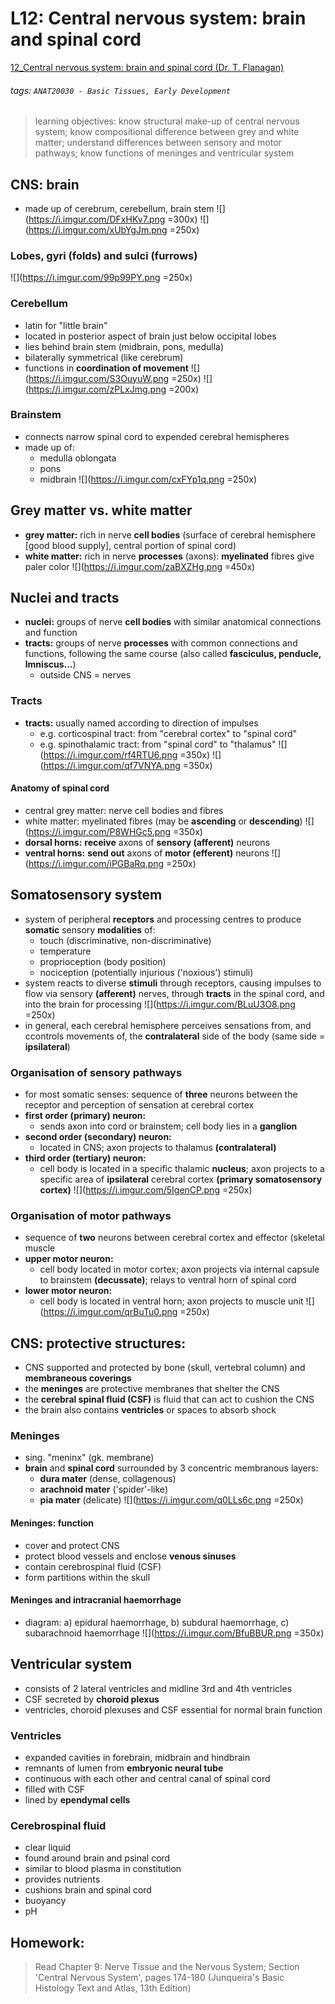 # L12: Central nervous system: brain and spinal cord
[12_Central nervous system: brain and spinal cord (Dr. T. Flanagan)](https://brightspace.ucd.ie/d2l/le/content/155871/viewContent/1674330/View)
###### tags: `ANAT20030 - Basic Tissues, Early Development`

> learning objectives: know structural make-up of central nervous system; know compositional difference between grey and white matter; understand differences between sensory and motor pathways; know functions of meninges and ventricular system

## CNS: brain
- made up of cerebrum, cerebellum, brain stem
![](https://i.imgur.com/DFxHKv7.png =300x) ![](https://i.imgur.com/xUbYgJm.png =250x)

### Lobes, gyri (folds) and sulci (furrows)
![](https://i.imgur.com/99p99PY.png =250x)

### Cerebellum
- latin for "little brain"
- located in posterior aspect of brain just below occipital lobes
- lies behind brain stem (midbrain, pons, medulla)
- bilaterally symmetrical (like cerebrum)
- functions in **coordination of movement**
![](https://i.imgur.com/S3OuyuW.png =250x) ![](https://i.imgur.com/zPLxJmg.png =200x)

### Brainstem
- connects narrow spinal cord to expended cerebral hemispheres
- made up of:
    - medulla oblongata
    - pons
    - midbrain
    ![](https://i.imgur.com/cxFYp1q.png =250x)

## Grey matter vs. white matter
- **grey matter:** rich in nerve **cell bodies** (surface of cerebral hemisphere [good blood supply], central portion of spinal cord)
- **white matter:** rich in nerve **processes** (axons): **myelinated** fibres give paler color 
![](https://i.imgur.com/zaBXZHg.png =450x)

## Nuclei and tracts
- **nuclei:** groups of nerve **cell bodies** with similar anatomical connections and function
- **tracts:** groups of nerve **processes** with common connections and functions, following the same course (also called **fasciculus, penducle, lmniscus...**)
    - outside CNS = nerves

### Tracts
- **tracts:** usually named according to direction of impulses
    - e.g. corticospinal tract: from "cerebral cortex" to "spinal cord"
    - e.g. spinothalamic tract: from "spinal cord" to "thalamus"
    ![](https://i.imgur.com/rf4RTU6.png =350x)
    ![](https://i.imgur.com/qf7VNYA.png =350x)

#### Anatomy of spinal cord
- central grey matter: nerve cell bodies and fibres
- white matter: myelinated fibres (may be **ascending** or **descending**)
![](https://i.imgur.com/P8WHGc5.png =350x)
- **dorsal horns:** **receive** axons of **sensory (afferent)** neurons
- **ventral horns:** **send out** axons of **motor (efferent)** neurons
![](https://i.imgur.com/iPGBaRq.png =250x)

## Somatosensory system
- system of peripheral **receptors** and processing centres to produce **somatic** sensory **modalities** of:
    - touch (discriminative, non-discriminative)
    - temperature
    - proprioception (body position)
    - nociception (potentially injurious ('noxious') stimuli)
- system reacts to diverse **stimuli** through receptors, causing impulses to flow via sensory **(afferent)** nerves, through **tracts** in the spinal cord, and into the brain for processing
![](https://i.imgur.com/BLuU3O8.png =250x)
- in general, each cerebral hemisphere perceives sensations from, and ccontrols movements of, the **contralateral** side of the body (same side = **ipsilateral**)

### Organisation of sensory pathways
- for most somatic senses: sequence of **three** neurons between the receptor and perception of sensation at cerebral cortex
- **first order (primary) neuron:**
    - sends axon into cord or brainstem; cell body lies in a **ganglion**
- **second order (secondary) neuron:**
    - located in CNS; axon projects to thalamus **(contralateral)**
- **third order (tertiary) neuron:**
    - cell body is located in a specific thalamic **nucleus**; axon projects to a specific area of **ipsilateral** cerebral cortex **(primary somatosensory cortex)**
    ![](https://i.imgur.com/5IgenCP.png =250x)

### Organisation of motor pathways
- sequence of **two** neurons between cerebral cortex and effector (skeletal muscle
- **upper motor neuron:**
    - cell body located in motor cortex; axon projects via internal capsule to brainstem **(decussate)**; relays to ventral horn of spinal cord
- **lower motor neuron:**
    - cell body is located in ventral horn; axon projects to muscle unit
    ![](https://i.imgur.com/qrBuTu0.png =250x)

## CNS: protective structures:
- CNS supported and protected by bone (skull, vertebral column) and **membraneous coverings**
- the **meninges** are protective membranes that shelter the CNS
- the **cerebral spinal fluid (CSF)** is fluid that can act to cushion the CNS
- the brain also contains **ventricles** or spaces to absorb shock

### Meninges
- sing. "meninx" (gk. membrane)
- **brain** and **spinal cord** surrounded by 3 concentric membranous layers:
    - **dura mater** (dense, collagenous)
    - **arachnoid mater** ('spider'-like)
    - **pia mater** (delicate)
    ![](https://i.imgur.com/q0LLs6c.png =250x)

#### Meninges: function
- cover and protect CNS
- protect blood vessels and enclose **venous sinuses**
- contain cerebrospinal fluid (CSF)
- form partitions within the skull

#### Meninges and intracranial haemorrhage
- diagram: a) epidural haemorrhage, b) subdural haemorrhage, c) subarachnoid haemorrhage
![](https://i.imgur.com/BfuBBUR.png =350x)

## Ventricular system
- consists of 2 lateral ventricles and midline 3rd and 4th ventricles
- CSF secreted by **choroid plexus**
- ventricles, choroid plexuses and CSF essential for normal brain function

### Ventricles
- expanded cavities in forebrain, midbrain and hindbrain
- remnants of lumen from **embryonic neural tube**
- continuous with each other and central canal of spinal cord
- filled with CSF
- lined by **ependymal cells**

### Cerebrospinal fluid
- clear liquid
- found around brain and psinal cord
- similar to blood plasma in constitution
- provides nutrients
- cushions brain and spinal cord
- buoyancy
- pH

## Homework:
> Read Chapter 9: Nerve Tissue and the Nervous System; Section 'Central Nervous System', pages 174-180 (Junqueira's Basic Histology Text and Atlas, 13th Edition)

